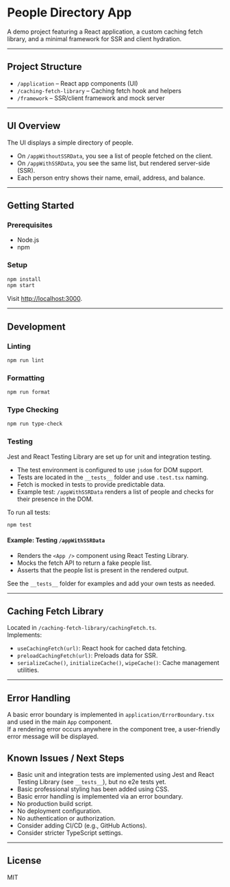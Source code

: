 # People Directory App

A demo project featuring a React application, a custom caching fetch library, and a minimal framework for SSR and client hydration.

---

## Project Structure

- `/application` – React app components (UI)
- `/caching-fetch-library` – Caching fetch hook and helpers
- `/framework` – SSR/client framework and mock server

---

## UI Overview

The UI displays a simple directory of people.  
- On `/appWithoutSSRData`, you see a list of people fetched on the client.
- On `/appWithSSRData`, you see the same list, but rendered server-side (SSR).
- Each person entry shows their name, email, address, and balance.

---

## Getting Started

### Prerequisites

- Node.js
- npm

### Setup

```bash
npm install
npm start
```

Visit [http://localhost:3000](http://localhost:3000).

---

## Development

### Linting

```bash
npm run lint
```

### Formatting

```bash
npm run format
```

### Type Checking

```bash
npm run type-check
```

### Testing

Jest and React Testing Library are set up for unit and integration testing.

- The test environment is configured to use `jsdom` for DOM support.
- Tests are located in the `__tests__` folder and use `.test.tsx` naming.
- Fetch is mocked in tests to provide predictable data.
- Example test: `/appWithSSRData` renders a list of people and checks for their presence in the DOM.

To run all tests:

```bash
npm test
```

#### Example: Testing `/appWithSSRData`

- Renders the `<App />` component using React Testing Library.
- Mocks the fetch API to return a fake people list.
- Asserts that the people list is present in the rendered output.

See the `__tests__` folder for examples and add your own tests as needed.

---

## Caching Fetch Library

Located in `/caching-fetch-library/cachingFetch.ts`.  
Implements:
- `useCachingFetch(url)`: React hook for cached data fetching.
- `preloadCachingFetch(url)`: Preloads data for SSR.
- `serializeCache()`, `initializeCache()`, `wipeCache()`: Cache management utilities.

---

## Error Handling

A basic error boundary is implemented in `application/ErrorBoundary.tsx` and used in the main `App` component.  
If a rendering error occurs anywhere in the component tree, a user-friendly error message will be displayed.

## Known Issues / Next Steps

- Basic unit and integration tests are implemented using Jest and React Testing Library (see `__tests__`), but no e2e tests yet.
- Basic professional styling has been added using CSS.
- Basic error handling is implemented via an error boundary.
- No production build script.
- No deployment configuration.
- No authentication or authorization.
- Consider adding CI/CD (e.g., GitHub Actions).
- Consider stricter TypeScript settings.

---

## License

MIT